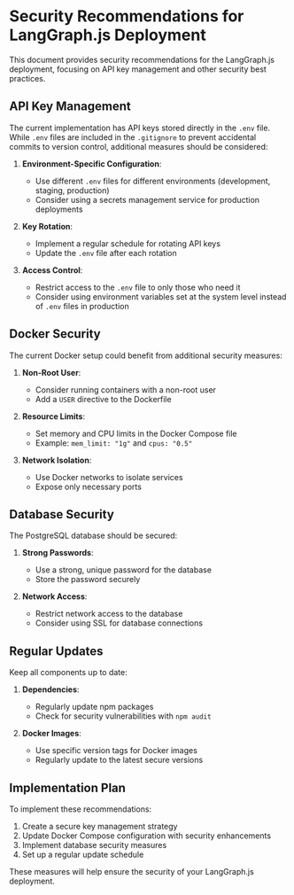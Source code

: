 # Security Recommendations for LangGraph.js Deployment

This document provides security recommendations for the LangGraph.js deployment, focusing on API key management and other security best practices.

## API Key Management

The current implementation has API keys stored directly in the `.env` file. While `.env` files are included in the `.gitignore` to prevent accidental commits to version control, additional measures should be considered:

1. **Environment-Specific Configuration**: 
   - Use different `.env` files for different environments (development, staging, production)
   - Consider using a secrets management service for production deployments

2. **Key Rotation**:
   - Implement a regular schedule for rotating API keys
   - Update the `.env` file after each rotation

3. **Access Control**:
   - Restrict access to the `.env` file to only those who need it
   - Consider using environment variables set at the system level instead of `.env` files in production

## Docker Security

The current Docker setup could benefit from additional security measures:

1. **Non-Root User**:
   - Consider running containers with a non-root user
   - Add a `USER` directive to the Dockerfile

2. **Resource Limits**:
   - Set memory and CPU limits in the Docker Compose file
   - Example: `mem_limit: "1g"` and `cpus: "0.5"`

3. **Network Isolation**:
   - Use Docker networks to isolate services
   - Expose only necessary ports

## Database Security

The PostgreSQL database should be secured:

1. **Strong Passwords**:
   - Use a strong, unique password for the database
   - Store the password securely

2. **Network Access**:
   - Restrict network access to the database
   - Consider using SSL for database connections

## Regular Updates

Keep all components up to date:

1. **Dependencies**:
   - Regularly update npm packages
   - Check for security vulnerabilities with `npm audit`

2. **Docker Images**:
   - Use specific version tags for Docker images
   - Regularly update to the latest secure versions

## Implementation Plan

To implement these recommendations:

1. Create a secure key management strategy
2. Update Docker Compose configuration with security enhancements
3. Implement database security measures
4. Set up a regular update schedule

These measures will help ensure the security of your LangGraph.js deployment.